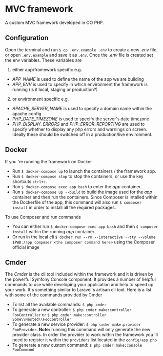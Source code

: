 # MVC framework

A custom MVC framework developed in OO PHP.


## Configuration
Open the terminal and run `$ cp .env.example .env` to create a new _.env_ file, or open `.env.example` and save it as `.env`.
Once the _.env_ file is created set the env variables. These variables are 

1. either app/framework specific e.g.
- _APP_NAME_ is used to define the name of the app we are building
- _APP_ENV_ is used to specify in which environment the framework is running (is it local, staging or production?)

2. or environment specific e.g.
- _APACHE_SERVER_NAME_ is used to specify a domain name within the apache config
- _PHP_DATE_TIMEZONE_ is used to specify the server's date timezone
- _PHP_DISPLAY_ERRORS_ and _PHP_ERROR_REPORTING_ are used to specify whether to display any php errors and warnings on screen. Ideally these should be switched off in a production/live environment.


## Docker

If you 're running the framework on Docker

- Run `$ docker-compose up` to launch the containers / the framework app.
- Run `$ docker-compose stop` to stop the containers, or use the key shortcuts `ctrl+c`.
- Run `$ docker-compose exec app bash` to enter the _app_ container.
- Run `$ docker-compose up --build` to build the image used for the _app_ container and then run the containers. Since Composer is intalled within the Dockerfile of the app, this command will also run `$ composer install` in order to install all the required packages.

To use Composer and run commands
- You can either run `$ docker-compose exec app bash` and then `$ composer install` within the running _app_ container.
- Or run in the local cli `$ docker run --rm --interactive --tty --volume $PWD:/app composer <the composer command here>` using the Composer official image


## Cmder

The _Cmder_ is the cli tool included within the framework and it is driven by the powerful Symfony Console component. It provides a number of helpful commands to use while developing your application and help to speed up your work. It's something similar to Laravel's artisan cli tool. Here is a list with some of the commands provided
by Cmder

- To list all the available commands: `$ php cmder`
- To generate a new controller: `$ php cmder make:controller FooController` or `$ php cmder make:controller Some\\Nested\\FooController`
- To generate a new service provider: `$ php cmder make:provider FooProvider`. __Note:__ running this command will only generate the new provider class. In order the provider to work within the framework you 'll need to register it within the `providers` list located in the `config/app.php`
- To generate a new custom command: `$ php cmder make:console FooCommand`

